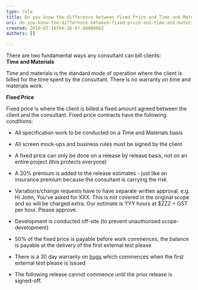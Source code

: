 ```yaml
---
type: rule
title: Do you know the difference between Fixed Price and Time and Materials work?
uri: do-you-know-the-difference-between-fixed-price-and-time-and-materials-work
created: 2010-07-16T04:26:47.0000000Z
authors: []

---
```


 There are two fundamental ways any consultant can bill clients:<br> 
**Time and Materials**

Time and materials is the standard mode of operation where the client is billed for the time spent by the consultant. There is no warranty on time and materials work.

**Fixed Price**

Fixed price is where the client is billed a fixed amount agreed between the client and the consultant. Fixed price contracts have the following conditions:

- All specification work to be conducted on a Time and Materials basis
- All screen mock-ups and business rules must be signed by the client
- A fixed price can only be done on a release by release basis, not on an entire project (this protects everyone)
- A 20% premium is added to the release estimates - just like an insurance premium because the consultant is carrying the risk
- Variations/change requests have to have separate written approval. e.g. Hi John, You've asked for XXX. This is not covered in the original scope and so will be charged extra. Our estimate is YYY hours at $ZZZ + GST per hour. Please approve.


- Development is conducted off-site (to prevent unauthorised scope-development)
- 50% of the fixed price is payable before work commences, the balance is payable at the delivery of the first external test please
- There is a 30 day warranty on [bugs](/management-is-your-client-clear-on-the-definition-of-a-bug) which commences when the first external test please is issued
- The following release cannot commence until the prior release is signed-off.




